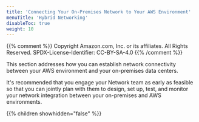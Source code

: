 ```yaml
---
title: 'Connecting Your On-Premises Network to Your AWS Environment'
menuTitle: 'Hybrid Networking'
disableToc: true
weight: 10
---
```


{{% comment %}}
Copyright Amazon.com, Inc. or its affiliates. All Rights Reserved.
SPDX-License-Identifier: CC-BY-SA-4.0
{{% /comment %}}
 
This section addresses how you can establish network connectivity between your AWS environment and your on-premises data centers.

It's recommended that you engage your Network team as early as feasible so that you can jointly plan with them to design, set up, test, and monitor your network integration between your on-premises and AWS environments.

{{% children showhidden="false" %}}
